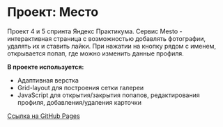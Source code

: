 # Проект: Место

Проект 4 и 5 спринта Яндекс Практикума.
Сервис Mesto - интерактивная страница с возможностью добавлять фотографии, удалять их и ставить лайки. При нажатии на кнопку рядом с именем, открывается попап, где можно изменить данные профиля.

**В проекте используется:**

* Адаптивная верстка
* Grid-layout для построения сетки галереи
* JavaScript для открытия/закрытия попапов, редактирования профиля, добавления/удаления карточки

[Ссылка на GitHub Pages](https://daria2604.github.io/mesto/)
